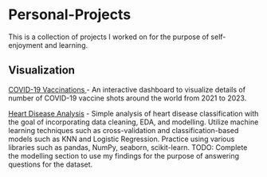 # Personal-Projects
This is a collection of projects I worked on for the purpose of self-enjoyment and learning. 

## Visualization
[COVID-19 Vaccinations ](https://github.com/leolck/Personal-Projects/blob/main/COVIDAnalysis.twb) - An interactive dashboard to visualize details of number of COVID-19 vaccine shots around the world from 2021 to 2023.

[Heart Disease Analysis](https://github.com/leolck/Personal-Projects/blob/main/Heart%20Disease%20Analysis.ipynb) - Simple analysis of heart disease classification  with the goal of incorporating data cleaning, EDA, and modelling. Utilize machine learning techniques such as cross-validation and classification-based models such as KNN and Logistic Regression. Practice using various libraries such as pandas, NumPy, seaborn, scikit-learn. TODO: Complete the modelling section to use my findings for the purpose of answering questions for the dataset.
